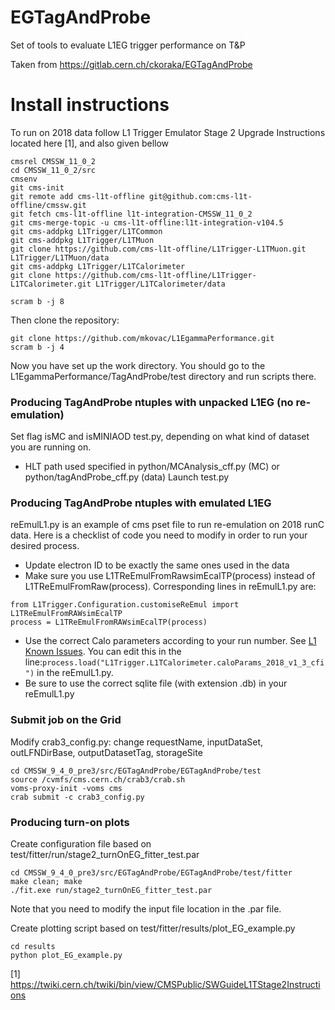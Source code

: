 # EGTagAndProbe
Set of tools to evaluate L1EG trigger performance on T&P

Taken from https://gitlab.cern.ch/ckoraka/EGTagAndProbe

# Install instructions
To run on 2018 data follow L1 Trigger Emulator Stage 2 Upgrade Instructions located here [1], and also given bellow
```
cmsrel CMSSW_11_0_2
cd CMSSW_11_0_2/src
cmsenv
git cms-init
git remote add cms-l1t-offline git@github.com:cms-l1t-offline/cmssw.git
git fetch cms-l1t-offline l1t-integration-CMSSW_11_0_2
git cms-merge-topic -u cms-l1t-offline:l1t-integration-v104.5
git cms-addpkg L1Trigger/L1TCommon
git cms-addpkg L1Trigger/L1TMuon
git clone https://github.com/cms-l1t-offline/L1Trigger-L1TMuon.git L1Trigger/L1TMuon/data
git cms-addpkg L1Trigger/L1TCalorimeter
git clone https://github.com/cms-l1t-offline/L1Trigger-L1TCalorimeter.git L1Trigger/L1TCalorimeter/data

scram b -j 8
```

Then clone the repository:
```
git clone https://github.com/mkovac/L1EgammaPerformance.git
scram b -j 4
```
Now you have set up the work directory. You should go to the L1EgammaPerformance/TagAndProbe/test directory and run scripts there. 


### Producing TagAndProbe ntuples with unpacked L1EG (no re-emulation)
Set flag isMC and isMINIAOD test.py, depending on what kind of dataset you are running on.
- HLT path used specified in python/MCAnalysis_cff.py (MC) or python/tagAndProbe_cff.py (data)
Launch test.py

### Producing TagAndProbe ntuples with emulated L1EG
reEmulL1.py is an example of cms pset file to run re-emulation on 2018 runC data.
Here is a checklist of code you need to modify in order to run your desired process.
+ Update electron ID to be exactly the same ones used in the data
+ Make sure you use L1TReEmulFromRawsimEcalTP(process) instead of L1TReEmulFromRaw(process). Corresponding lines in reEmulL1.py are:
```
from L1Trigger.Configuration.customiseReEmul import L1TReEmulFromRAWsimEcalTP
process = L1TReEmulFromRAWsimEcalTP(process)
```
+ Use the correct Calo parameters according to your run number. See [L1 Known Issues](https://twiki.cern.ch/twiki/bin/viewauth/CMS/L1KnownIssues#Calo). You can edit this in the line:```process.load("L1Trigger.L1TCalorimeter.caloParams_2018_v1_3_cfi")``` in the reEmulL1.py.
+ Be sure to use the correct sqlite file (with extension .db) in your reEmulL1.py


### Submit job on the Grid
Modify crab3_config.py: change requestName, inputDataSet, outLFNDirBase, outputDatasetTag, storageSite
```
cd CMSSW_9_4_0_pre3/src/EGTagAndProbe/EGTagAndProbe/test
source /cvmfs/cms.cern.ch/crab3/crab.sh
voms-proxy-init -voms cms
crab submit -c crab3_config.py
```

### Producing turn-on plots
Create configuration file based on test/fitter/run/stage2_turnOnEG_fitter_test.par
```
cd CMSSW_9_4_0_pre3/src/EGTagAndProbe/EGTagAndProbe/test/fitter
make clean; make
./fit.exe run/stage2_turnOnEG_fitter_test.par
```
Note that you need to modify the input file location in the .par file.

Create plotting script based on test/fitter/results/plot_EG_example.py
```
cd results
python plot_EG_example.py
```

[1] https://twiki.cern.ch/twiki/bin/view/CMSPublic/SWGuideL1TStage2Instructions
